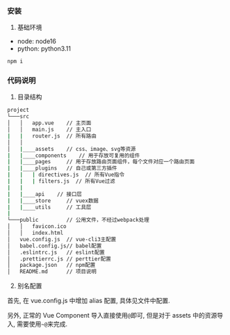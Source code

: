 ### 安装

1. 基础环境

- node: node16
- python: python3.11

```sh
npm i
```

### 代码说明

1. 目录结构

```sh
project
└───src
│   │   app.vue    // 主页面
│   │   main.js    // 主入口
|   |   router.js  // 所有路由
│   │
│   |____assets    // css、image、svg等资源
|   |____components    // 用于存放可复用的组件
|   |____pages     // 用于存放路由页面组件，每个文件对应一个路由页面
|   |____plugins   // 自己或第三方插件
|   |   | directives.js  // 所有Vue指令
|   |   | filters.js  // 所有Vue过滤
|   |
|   |____api    // 接口层
|   |____store     // vuex数据
|   |____utils     // 工具层
|
└───public         // 公用文件，不经过webpack处理
│   │   favicon.ico
│   │   index.html
│   vue.config.js  // vue-cli3主配置
│   babel.config.js// babel配置
│   .eslintrc.js   // eslint配置
│   .prettierrc.js // perttier配置
│   package.json   // npm配置
│   README.md      // 项目说明
```

2. 别名配置

首先, 在 vue.config.js 中增加 alias 配置, 具体见文件中配置.

另外, 正常的 Vue Component 导入直接使用`@`即可, 但是对于 assets 中的资源导入, 需要使用`~@`来完成.
